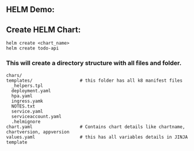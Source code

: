 ## HELM Demo:

## Create HELM Chart: 
```
helm create <chart_name>
helm create todo-api
```
### This will create a directory structure with all files and folder.
```
chars/
templates/                  # this folder has all k8 manifest files    
  _helpers.tpl
  deployment.yaml
  hpa.yaml
  ingress.yamk
  NOTES.txt
  service.yaml
  serviceaccount.yaml
  .helmignore
chart.yaml                  # Contains chart details like chartname, chartversion, appversion
values.yaml                 # this has all variables details in JINJA template
```

